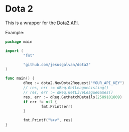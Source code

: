 # Dota 2

This is a wrapper for the  [Dota2 API](https://wiki.teamfortress.com/wiki/WebAPI#Dota_2).

Example:

```go
package main

import (
        "fmt"

        "github.com/jesusgalvan/dota2"
)

func main() {
        dReq := dota2.NewDota2Request("YOUR_API_KEY")
        // res, err := dReq.GetLeagueListing()
        // res, err := dReq.GetLiveLeagueGames()
        res, err := dReq.GetMatchDetails(2589101809)
        if err != nil {
                fmt.Print(err)
        }

        fmt.Printf("%+v", res)
}
```